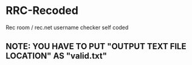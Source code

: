 # RRC-Recoded
Rec room / rec.net username checker self coded


## NOTE: YOU HAVE TO PUT "OUTPUT TEXT FILE LOCATION" AS "valid.txt"
